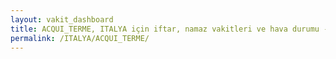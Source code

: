 ```yaml
---
layout: vakit_dashboard
title: ACQUI_TERME, ITALYA için iftar, namaz vakitleri ve hava durumu - ilçe/eyalet seç
permalink: /ITALYA/ACQUI_TERME/
---
```


<script type="text/javascript">
  var GLOBAL_COUNTRY = 'ITALYA';
  var GLOBAL_CITY = 'ACQUI_TERME';
  var GLOBAL_STATE = '';
  var lat = 72;
  var lon = 21;
</script>
